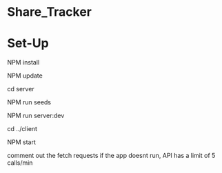 # Share_Tracker

# Set-Up

NPM install

NPM update

cd server

NPM run seeds 

NPM run server:dev

cd ../client 

NPM start


comment out the fetch requests if the app doesnt run, API has a limit of 5 calls/min

